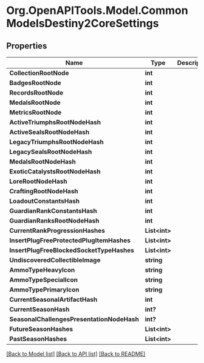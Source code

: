 # Org.OpenAPITools.Model.CommonModelsDestiny2CoreSettings

## Properties

Name | Type | Description | Notes
------------ | ------------- | ------------- | -------------
**CollectionRootNode** | **int** |  | [optional] 
**BadgesRootNode** | **int** |  | [optional] 
**RecordsRootNode** | **int** |  | [optional] 
**MedalsRootNode** | **int** |  | [optional] 
**MetricsRootNode** | **int** |  | [optional] 
**ActiveTriumphsRootNodeHash** | **int** |  | [optional] 
**ActiveSealsRootNodeHash** | **int** |  | [optional] 
**LegacyTriumphsRootNodeHash** | **int** |  | [optional] 
**LegacySealsRootNodeHash** | **int** |  | [optional] 
**MedalsRootNodeHash** | **int** |  | [optional] 
**ExoticCatalystsRootNodeHash** | **int** |  | [optional] 
**LoreRootNodeHash** | **int** |  | [optional] 
**CraftingRootNodeHash** | **int** |  | [optional] 
**LoadoutConstantsHash** | **int** |  | [optional] 
**GuardianRankConstantsHash** | **int** |  | [optional] 
**GuardianRanksRootNodeHash** | **int** |  | [optional] 
**CurrentRankProgressionHashes** | **List&lt;int&gt;** |  | [optional] 
**InsertPlugFreeProtectedPlugItemHashes** | **List&lt;int&gt;** |  | [optional] 
**InsertPlugFreeBlockedSocketTypeHashes** | **List&lt;int&gt;** |  | [optional] 
**UndiscoveredCollectibleImage** | **string** |  | [optional] 
**AmmoTypeHeavyIcon** | **string** |  | [optional] 
**AmmoTypeSpecialIcon** | **string** |  | [optional] 
**AmmoTypePrimaryIcon** | **string** |  | [optional] 
**CurrentSeasonalArtifactHash** | **int** |  | [optional] 
**CurrentSeasonHash** | **int?** |  | [optional] 
**SeasonalChallengesPresentationNodeHash** | **int?** |  | [optional] 
**FutureSeasonHashes** | **List&lt;int&gt;** |  | [optional] 
**PastSeasonHashes** | **List&lt;int&gt;** |  | [optional] 

[[Back to Model list]](../README.md#documentation-for-models) [[Back to API list]](../README.md#documentation-for-api-endpoints) [[Back to README]](../README.md)

